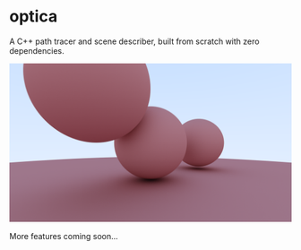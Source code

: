 # optica
A C++ path tracer and scene describer, built from scratch with zero dependencies.

![demo scene](screenshots/example.png)

More features coming soon...
